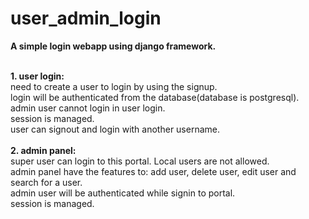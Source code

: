 # user_admin_login

<b>A simple login webapp using django framework.</b><br>
<br>

<b>1. user login:</b><br>
   need to create a user to login by using the signup.<br>
   login will be authenticated from the database(database is postgresql).<br>
   admin user cannot login in user login.<br>
   session is managed.<br>
   user can signout and login with another username.<br>
   <br>
<b>2. admin panel:</b><br>
   super user can login to this portal. Local users are not allowed.<br>
   admin panel have the features to: add user, delete user, edit user and search for a user.<br>
   admin user will be authenticated while signin to portal.<br>
   session is managed.<br>


   
